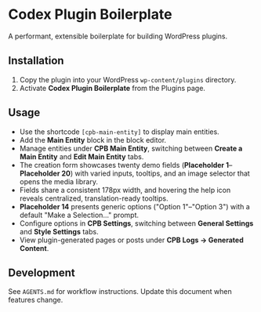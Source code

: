 # Codex Plugin Boilerplate

A performant, extensible boilerplate for building WordPress plugins.

## Installation

1. Copy the plugin into your WordPress `wp-content/plugins` directory.
2. Activate **Codex Plugin Boilerplate** from the Plugins page.

## Usage

 - Use the shortcode `[cpb-main-entity]` to display main entities.
 - Add the **Main Entity** block in the block editor.
 - Manage entities under **CPB Main Entity**, switching between **Create a Main Entity** and **Edit Main Entity** tabs.
- The creation form showcases twenty demo fields (**Placeholder 1**–**Placeholder 20**) with varied inputs, tooltips, and an image selector that opens the media library.
- Fields share a consistent 178px width, and hovering the help icon reveals centralized, translation-ready tooltips.
- **Placeholder 14** presents generic options ("Option 1"–"Option 3") with a default "Make a Selection..." prompt.
 - Configure options in **CPB Settings**, switching between **General Settings** and **Style Settings** tabs.
 - View plugin-generated pages or posts under **CPB Logs → Generated Content**.

## Development

See `AGENTS.md` for workflow instructions. Update this document when features change.
